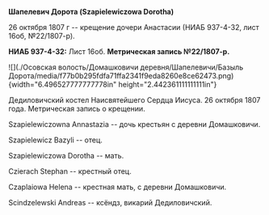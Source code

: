 **Шапелевич Дорота (Szapielewiczowa Dorotha)**

26 октября 1807 г -- крещение дочери Анастасии (НИАБ 937-4-32, лист
16об, №22/1807-р).

**НИАБ 937-4-32:** Лист 16об. **Метрическая запись №22/1807-р.**

![](./Осовская волость/Домашковичи деревня/Шапелевичи/Базыль Дорота/media/f77b0b295fdfa71ffa2341f9eda8260e8ce62473.png){width="6.496527777777778in"
height="2.442361111111111in"}

Дедиловичский костел Наисвятейшего Сердца Иисуса. 26 октября 1807 года.
Метрическая запись о крещении.

Szapielewiczowna Annastazia -- дочь крестьян с деревни Домашковичи.

Szapielewicz Bazyli -- отец.

Szapielewiczowa Dorotha -- мать.

Czierach Stephan -- крестный отец.

Czaplaiowa Helena -- крестная мать, с деревни Домашковичи.

Scindzelewski Andreas -- ксёндз, викарий Дедиловичский.
